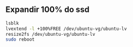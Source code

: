 
## Expandir 100% do ssd

```bash
lsblk
lvextend -l +100%FREE /dev/ubuntu-vg/ubuntu-lv
resize2fs /dev/ubuntu-vg/ubuntu-lv
sudo reboot
```
